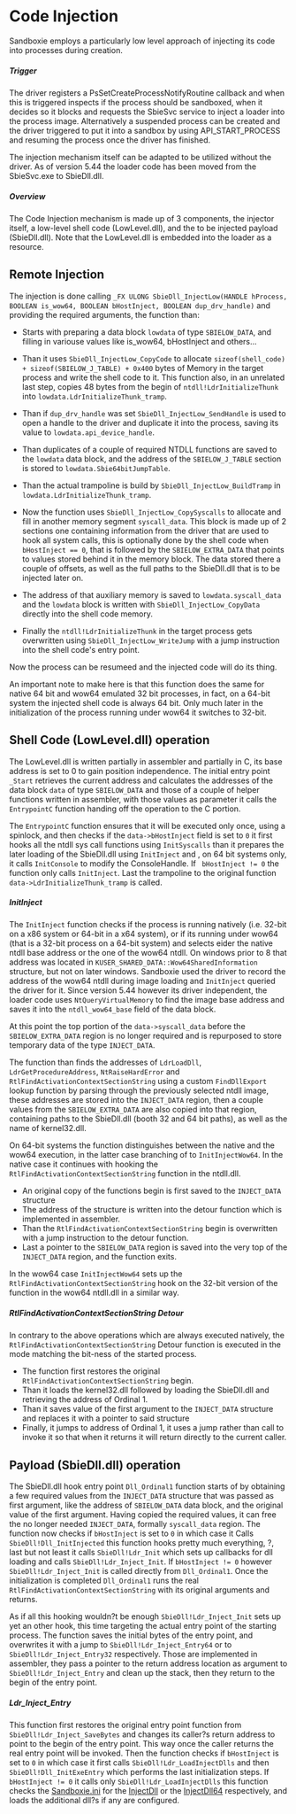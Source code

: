# Code Injection 

Sandboxie employs a particularly low level approach of injecting its code into processes during creation.

##### Trigger
The driver registers a PsSetCreateProcessNotifyRoutine callback and when this is triggered inspects if the process should be sandboxed, when it decides so it blocks and requests the SbieSvc service to inject a loader into the process image. Alternatively a suspended process can be created and the driver triggered to put it into a sandbox by using API_START_PROCESS and resuming the process once the driver has finished. 

The injection mechanism itself can be adapted to be utilized without the driver. As of version 5.44 the loader code has been moved from the SbieSvc.exe to SbieDll.dll.

##### Overview
The Code Injection mechanism is made up of 3 components, the injector itself, a low-level shell code (LowLevel.dll), and the to be injected payload (SbieDll.dll). Note that the LowLevel.dll is embedded into the loader as a resource.

## Remote Injection
The injection is done calling `_FX ULONG SbieDll_InjectLow(HANDLE hProcess, BOOLEAN is_wow64, BOOLEAN bHostInject, BOOLEAN dup_drv_handle)` and providing the required arguments, the function than:


* Starts with preparing a data block `lowdata` of type `SBIELOW_DATA`, and filling in variouse values like is_wow64, bHostInject and others...

* Than it uses `SbieDll_InjectLow_CopyCode` to allocate `sizeof(shell_code) + sizeof(SBIELOW_J_TABLE) + 0x400` bytes of Memory in the target process and write the shell code to it. 
This function also, in an unrelated last step, copies 48 bytes from the begin of `ntdll!LdrInitializeThunk` into `lowdata.LdrInitializeThunk_tramp`.

* Than if `dup_drv_handle` was set `SbieDll_InjectLow_SendHandle` is used to open a handle to the driver and duplicate it into the process, saving its value to `lowdata.api_device_handle`.

* Than duplicates of a couple of required NTDLL functions are saved to the `lowdata` data block, and the address of the `SBIELOW_J_TABLE` section is stored to `lowdata.Sbie64bitJumpTable`.

* Than the actual trampoline is build by `SbieDll_InjectLow_BuildTramp` in `lowdata.LdrInitializeThunk_tramp`.

* Now the function uses `SbieDll_InjectLow_CopySyscalls` to allocate and fill in another memory segment `syscall_data`.
This block is made up of 2 sections one containing information from the driver that are used to hook all system calls, 
this is optionally done by the shell code when `bHostInject == 0`, that is followed by the `SBIELOW_EXTRA_DATA` that points to values stored behind it in the memory block.
The data stored there a couple of offsets, as well as the full paths to the SbieDll.dll that is to be injected later on.

* The address of that auxiliary memory is saved to `lowdata.syscall_data` and the `lowdata` block is written with `SbieDll_InjectLow_CopyData` directly into the shell code memory.

* Finally the `ntdll!LdrInitializeThunk` in the target process gets overwritten using `SbieDll_InjectLow_WriteJump` with a jump instruction into the shell code's entry point.

Now the process can be resumeed and the injected code will do its thing.

An important note to make here is that this function does the same for native 64 bit and wow64 emulated 32 bit processes, 
in fact, on a 64-bit system the injected shell code is always 64 bit. Only much later in the initialization of the process running under wow64 it switches to 32-bit.

## Shell Code (LowLevel.dll) operation

The LowLevel.dll is written partially in assembler and partially in C, its base address is set to 0 to gain position independence.
The initial entry point `_Start` retrieves the current address and calculates the addresses of the data block `data` of type `SBIELOW_DATA` and those of a couple of helper functions written in assembler, with those values as parameter it calls the `EntrypointC` function handing off the operation to the C portion.

The `EntrypointC` function ensures that it will be executed only once, using a spinlock, and then checks if the `data->bHostInject` field is set to `0` it first hooks all the ntdll sys call functions using `InitSyscalls` than it prepares the later loading of the SbieDll.dll using `InitInject` and , on 64 bit systems only, it calls `InitConsole` to modify the ConsoleHandle. If ` bHostInject != 0` the function only calls `InitInject`. Last the trampoline to the original function` data->LdrInitializeThunk_tramp` is called.

##### InitInject

The `InitInject` function checks if the process is running natively (i.e. 32-bit on a x86 system or 64-bit in a x64 system), or if its running under wow64 (that is a 32-bit process on a 64-bit system) and selects eider the native ntdll base address or the one of the wow64 ntdll. On windows prior to 8 that address was located in `KUSER_SHARED_DATA::Wow64SharedInformation` structure, but not on later windows. Sandboxie used the driver to record the address of the wow64 ntdll during image loading and `InitInject` queried the driver for it. Since version 5.44 however its driver independent, the loader code uses `NtQueryVirtualMemory` to find the image base address and saves it into the `ntdll_wow64_base` field of the data block.

At this point the top portion of the `data->syscall_data` before the `SBIELOW_EXTRA_DATA` region is no longer required and is repurposed to store temporary data of the type `INJECT_DATA`.

The function than finds the addresses of `LdrLoadDll`, `LdrGetProcedureAddress`, `NtRaiseHardError` and `RtlFindActivationContextSectionString` using a custom `FindDllExport` lookup function by parsing through the previously selected ntdll image, these addresses are stored into the `INJECT_DATA` region, then a couple values from the `SBIELOW_EXTRA_DATA` are also copied into that region, containing paths to the SbieDll.dll (booth 32 and 64 bit paths), as well as the name of kernel32.dll.

On 64-bit systems the function distinguishes between the native and the wow64 execution, in the latter case branching of to `InitInjectWow64`.
In the native case it continues with hooking the `RtlFindActivationContextSectionString` function in the ntdll.dll. 
* An original copy of the functions begin is first saved to the `INJECT_DATA` structure 
* The address of the structure is written into the detour function which is implemented in assembler. 
* Than the `RtlFindActivationContextSectionString` begin is overwritten with a jump instruction to the detour function.
* Last a pointer to the `SBIELOW_DATA` region is saved into the very top of the `INJECT_DATA` region, and the function exits.

In the wow64 case `InitInjectWow64` sets up the `RtlFindActivationContextSectionString` hook on the 32-bit version of the function in the wow64 ntdll.dll in a similar way.


##### RtlFindActivationContextSectionString Detour

In contrary to the above operations which are always executed natively, the `RtlFindActivationContextSectionString` Detour function is executed in the mode matching the bit-ness of the started process. 
* The function first restores the original `RtlFindActivationContextSectionString` begin.
* Than it loads the kernel32.dll followed by loading the SbieDll.dll and retrieving the address of Ordinal 1.
* Than it saves value of the first argument to the `INJECT_DATA` structure and replaces it with a pointer to said structure
* Finally, it jumps to address of Ordinal 1, it uses a jump rather than call to invoke it so that when it returns it will return directly to the current caller.





## Payload (SbieDll.dll) operation


The SbieDll.dll hook entry point `Dll_Ordinal1` function starts of by obtaining a few required values from the `INJECT_DATA` structure that was passed as first argument, like the address of `SBIELOW_DATA` data block, and the original value of the first argument. Having copied the required values, it can free the no longer needed `INJECT_DATA`, formally `syscall_data` region.
The function now checks if `bHostInject` is set to `0` in which case it Calls `SbieDll!Dll_InitInjected` this function hooks pretty much everything, ?, last but not least it calls `SbieDll!Ldr_Init` which sets up callbacks for dll loading and calls `SbieDll!Ldr_Inject_Init`. If `bHostInject != 0` however `SbieDll!Ldr_Inject_Init` is called directly from `Dll_Ordinal1`. Once the initialization is completed `Dll_Ordinal1` runs the real `RtlFindActivationContextSectionString` with its original arguments and returns.


As if all this hooking wouldn?t be enough `SbieDll!Ldr_Inject_Init` sets up yet an other hook, this time targeting the actual entry point of the starting process. The function saves the initial bytes of the entry point, and overwrites it with a jump to `SbieDll!Ldr_Inject_Entry64` or to `SbieDll!Ldr_Inject_Entry32` respectively.
Those are implemented in assembler, they pass a pointer to the return address location as argument to `SbieDll!Ldr_Inject_Entry` and clean up the stack, then they return to the begin of the entry point.

##### Ldr_Inject_Entry


This function first restores the original entry point function from `SbieDll!Ldr_Inject_SaveBytes`  and changes its caller?s return address to point to the begin of the entry point. This way once the caller returns the real entry point will be invoked. Then the function checks if `bHostInject` is set to `0` in which case it first calls `SbieDll!Ldr_LoadInjectDlls` and then `SbieDll!Dll_InitExeEntry` which performs the last initialization steps. If `bHostInject != 0` it calls only `SbieDll!Ldr_LoadInjectDlls` this function checks the [Sandboxie.ini](SandboxieIni.md) for the [InjectDll](InjectDll.md) or the [InjectDll64](InjectDll64.md) respectively, and loads the additional dll?s if any are configured.

